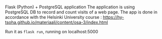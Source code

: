 Flask (Python) + PostgreSQL application 
The application is using PostgreSQL DB to record and count visits of a web page. 
The app is done in accordance with the Helsinki University course : 
https://hy-tsoha.github.io/materiaali/content/osa-3/index.html

Run it as `flask run`, running on localhost:5000


